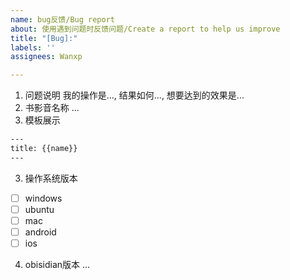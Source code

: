 ```yaml
---
name: bug反馈/Bug report
about: 使用遇到问题时反馈问题/Create a report to help us improve
title: "[Bug]:"
labels: ''
assignees: Wanxp

---
```


1. 问题说明
我的操作是..., 结果如何..., 想要达到的效果是...
2. 书影音名称
...
3. 模板展示
```txt
---
title: {{name}}
---
```
3. 操作系统版本
- [ ] windows
- [ ] ubuntu
- [ ] mac
- [ ] android
- [ ] ios
4. obisidian版本
...
